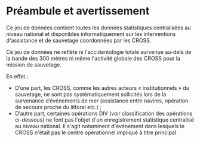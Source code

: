 # Préambule et avertissement
Ce jeu de données contient toutes les données statistiques centralisées au 
niveau national et disponibles informatiquement sur les interventions d'assistance et de sauvetage coordonnées par les CROSS.

Ce jeu de données ne reflète ni l'accidentologie totale survenue au-delà de la bande des 300 mètres ni même l'activité globale des CROSS pour la mission de sauvetage.
 
En effet :
- D’une part, les CROSS, comme les autres acteurs « institutionnels » du sauvetage, ne sont pas systématiquement sollicités lors de la survenance d’évènements de mer (assistance entre navires, opération de secours proche du littoral etc.) ;
- D’autre part, certaines opérations DIV (voir classification des opérations ci-dessous) ne font pas l'objet d'un enregistrement statistique centralisé au niveau national. Il s'agit notamment d'événement dans lesquels le CROSS n'était pas le centre opérationnel impliqué à titre principal
